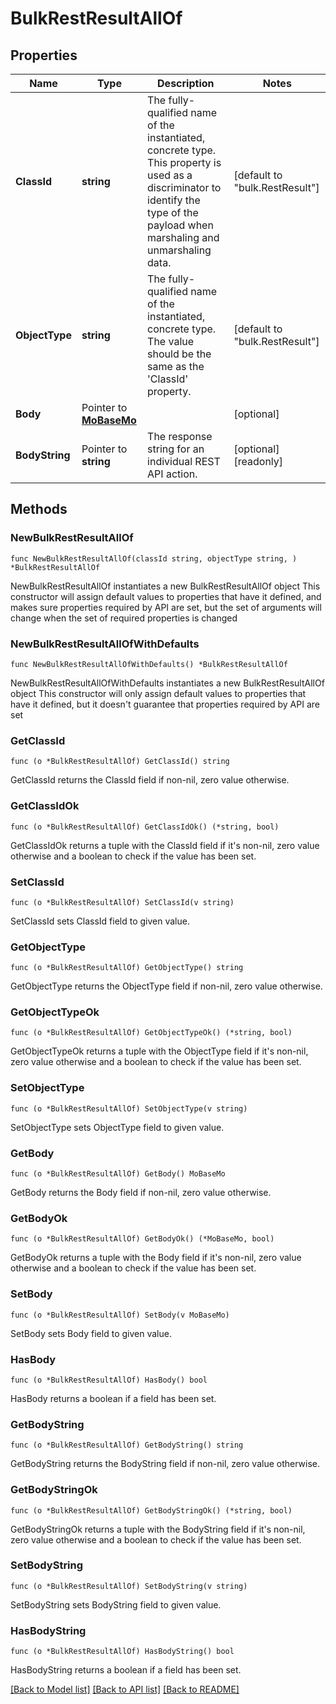# BulkRestResultAllOf

## Properties

Name | Type | Description | Notes
------------ | ------------- | ------------- | -------------
**ClassId** | **string** | The fully-qualified name of the instantiated, concrete type. This property is used as a discriminator to identify the type of the payload when marshaling and unmarshaling data. | [default to "bulk.RestResult"]
**ObjectType** | **string** | The fully-qualified name of the instantiated, concrete type. The value should be the same as the &#39;ClassId&#39; property. | [default to "bulk.RestResult"]
**Body** | Pointer to [**MoBaseMo**](MoBaseMo.md) |  | [optional] 
**BodyString** | Pointer to **string** | The response string for an individual REST API action. | [optional] [readonly] 

## Methods

### NewBulkRestResultAllOf

`func NewBulkRestResultAllOf(classId string, objectType string, ) *BulkRestResultAllOf`

NewBulkRestResultAllOf instantiates a new BulkRestResultAllOf object
This constructor will assign default values to properties that have it defined,
and makes sure properties required by API are set, but the set of arguments
will change when the set of required properties is changed

### NewBulkRestResultAllOfWithDefaults

`func NewBulkRestResultAllOfWithDefaults() *BulkRestResultAllOf`

NewBulkRestResultAllOfWithDefaults instantiates a new BulkRestResultAllOf object
This constructor will only assign default values to properties that have it defined,
but it doesn't guarantee that properties required by API are set

### GetClassId

`func (o *BulkRestResultAllOf) GetClassId() string`

GetClassId returns the ClassId field if non-nil, zero value otherwise.

### GetClassIdOk

`func (o *BulkRestResultAllOf) GetClassIdOk() (*string, bool)`

GetClassIdOk returns a tuple with the ClassId field if it's non-nil, zero value otherwise
and a boolean to check if the value has been set.

### SetClassId

`func (o *BulkRestResultAllOf) SetClassId(v string)`

SetClassId sets ClassId field to given value.


### GetObjectType

`func (o *BulkRestResultAllOf) GetObjectType() string`

GetObjectType returns the ObjectType field if non-nil, zero value otherwise.

### GetObjectTypeOk

`func (o *BulkRestResultAllOf) GetObjectTypeOk() (*string, bool)`

GetObjectTypeOk returns a tuple with the ObjectType field if it's non-nil, zero value otherwise
and a boolean to check if the value has been set.

### SetObjectType

`func (o *BulkRestResultAllOf) SetObjectType(v string)`

SetObjectType sets ObjectType field to given value.


### GetBody

`func (o *BulkRestResultAllOf) GetBody() MoBaseMo`

GetBody returns the Body field if non-nil, zero value otherwise.

### GetBodyOk

`func (o *BulkRestResultAllOf) GetBodyOk() (*MoBaseMo, bool)`

GetBodyOk returns a tuple with the Body field if it's non-nil, zero value otherwise
and a boolean to check if the value has been set.

### SetBody

`func (o *BulkRestResultAllOf) SetBody(v MoBaseMo)`

SetBody sets Body field to given value.

### HasBody

`func (o *BulkRestResultAllOf) HasBody() bool`

HasBody returns a boolean if a field has been set.

### GetBodyString

`func (o *BulkRestResultAllOf) GetBodyString() string`

GetBodyString returns the BodyString field if non-nil, zero value otherwise.

### GetBodyStringOk

`func (o *BulkRestResultAllOf) GetBodyStringOk() (*string, bool)`

GetBodyStringOk returns a tuple with the BodyString field if it's non-nil, zero value otherwise
and a boolean to check if the value has been set.

### SetBodyString

`func (o *BulkRestResultAllOf) SetBodyString(v string)`

SetBodyString sets BodyString field to given value.

### HasBodyString

`func (o *BulkRestResultAllOf) HasBodyString() bool`

HasBodyString returns a boolean if a field has been set.


[[Back to Model list]](../README.md#documentation-for-models) [[Back to API list]](../README.md#documentation-for-api-endpoints) [[Back to README]](../README.md)


